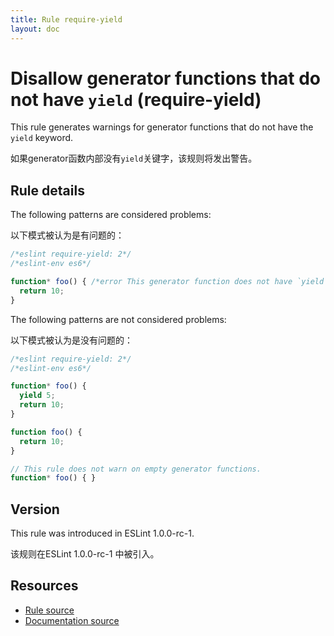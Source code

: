 ```yaml
---
title: Rule require-yield
layout: doc
---
```

<!-- Note: No pull requests accepted for this file. See README.md in the root directory for details. -->
# Disallow generator functions that do not have `yield` (require-yield)

This rule generates warnings for generator functions that do not have the `yield` keyword.

如果generator函数内部没有`yield`关键字，该规则将发出警告。

## Rule details

The following patterns are considered problems:

以下模式被认为是有问题的：

```js
/*eslint require-yield: 2*/
/*eslint-env es6*/

function* foo() { /*error This generator function does not have `yield`.*/
  return 10;
}
```

The following patterns are not considered problems:

以下模式被认为是没有问题的：

```js
/*eslint require-yield: 2*/
/*eslint-env es6*/

function* foo() {
  yield 5;
  return 10;
}

function foo() {
  return 10;
}

// This rule does not warn on empty generator functions.
function* foo() { }
```

## Version

This rule was introduced in ESLint 1.0.0-rc-1.

该规则在ESLint 1.0.0-rc-1 中被引入。

## Resources

* [Rule source](https://github.com/eslint/eslint/tree/master/lib/rules/require-yield.js)
* [Documentation source](https://github.com/eslint/eslint/tree/master/docs/rules/require-yield.md)
